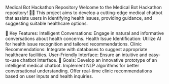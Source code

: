 Medical Bot Hackathon Repository
Welcome to the Medical Bot Hackathon repository! 🏥🤖 This project aims to develop a cutting-edge medical chatbot that assists users in identifying health issues, providing guidance, and suggesting suitable healthcare options.

🚀 Key Features:
Intelligent Conversations: Engage in natural and informative conversations about health concerns.
Health Issue Identification: Utilize AI for health issue recognition and tailored recommendations.
Clinic Recommendations: Integrate with databases to suggest appropriate healthcare facilities.
User-Friendly Interface: Ensure an intuitive and easy-to-use chatbot interface.
🎯 Goals:
Develop an innovative prototype of an intelligent medical chatbot.
Implement NLP algorithms for better conversational understanding.
Offer real-time clinic recommendations based on user inputs and health inquiries.
